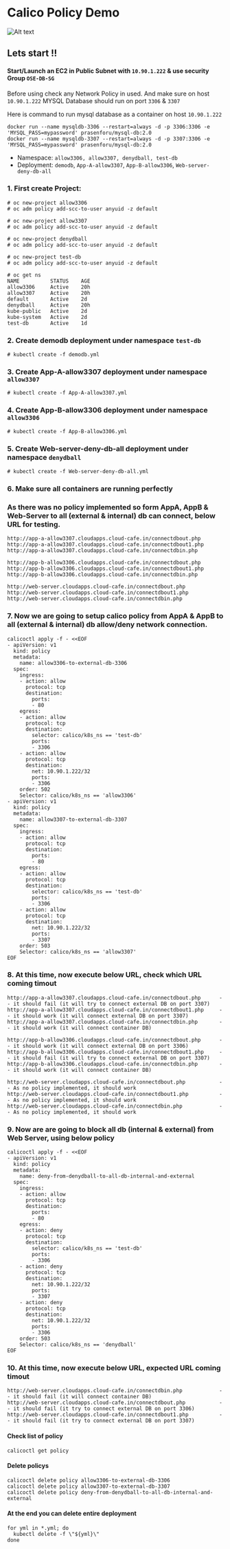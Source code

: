 # Calico Policy Demo
![Alt text](https://github.com/prasenforu/openshift-origin-aws/blob/master/test-n-demo/security/demo-calico/demo-calico.png"Overview")

## Lets start !!

#### Start/Launch an EC2 in Public Subnet with ```10.90.1.222``` & use security Group ```OSE-DB-SG```

Before using check any Network Policy in used. And make sure on host ```10.90.1.222``` MYSQL Database should run on port ```3306``` & ```3307```

Here is command to run mysql database as a container on host ```10.90.1.222```

```
docker run --name mysqldb-3306 --restart=always -d -p 3306:3306 -e 'MYSQL_PASS=mypassword' prasenforu/mysql-db:2.0
docker run --name mysqldb-3307 --restart=always -d -p 3307:3306 -e 'MYSQL_PASS=mypassword' prasenforu/mysql-db:2.0
```

- Namespace: ```allow3306, allow3307, denydball, test-db```
- Deployment: ```demodb```, ```App-A-allow3307```, ```App-B-allow3306```, ```Web-server-deny-db-all```

### 1. First create Project:

```
# oc new-project allow3306 
# oc adm policy add-scc-to-user anyuid -z default

# oc new-project allow3307
# oc adm policy add-scc-to-user anyuid -z default

# oc new-project denydball
# oc adm policy add-scc-to-user anyuid -z default

# oc new-project test-db
# oc adm policy add-scc-to-user anyuid -z default

# oc get ns
NAME          STATUS    AGE
allow3306     Active    20h
allow3307     Active    20h
default       Active    2d
denydball     Active    20h
kube-public   Active    2d
kube-system   Active    2d
test-db       Active    1d
```
### 2. Create demodb deployment under namespace ```test-db```

```
# kubectl create -f demodb.yml
```
### 3. Create App-A-allow3307 deployment under namespace ```allow3307```

```
# kubectl create -f App-A-allow3307.yml
```
### 4. Create App-B-allow3306 deployment under namespace ```allow3306```

```
# kubectl create -f App-B-allow3306.yml
```

### 5. Create Web-server-deny-db-all deployment under namespace ```denydball```

```
# kubectl create -f Web-server-deny-db-all.yml
```

### 6. Make sure all containers are running perfectly

### As there was no policy implemented so form AppA, AppB & Web-Server to all (external & internal) db can connect, below URL for testing.

```
http://app-a-allow3307.cloudapps.cloud-cafe.in/connectdbout.php
http://app-a-allow3307.cloudapps.cloud-cafe.in/connectdbout1.php
http://app-a-allow3307.cloudapps.cloud-cafe.in/connectdbin.php

http://app-b-allow3306.cloudapps.cloud-cafe.in/connectdbout.php
http://app-b-allow3306.cloudapps.cloud-cafe.in/connectdbout1.php
http://app-b-allow3306.cloudapps.cloud-cafe.in/connectdbin.php

http://web-server.cloudapps.cloud-cafe.in/connectdbout.php
http://web-server.cloudapps.cloud-cafe.in/connectdbout1.php
http://web-server.cloudapps.cloud-cafe.in/connectdbin.php
```

### 7. Now we are going to setup calico policy from AppA & AppB to all (external & internal) db allow/deny network connection.

```
calicoctl apply -f - <<EOF
- apiVersion: v1
  kind: policy
  metadata:
    name: allow3306-to-external-db-3306
  spec:
    ingress:
    - action: allow
      protocol: tcp
      destination:
        ports:
        - 80
    egress:
    - action: allow
      protocol: tcp
      destination:
        selector: calico/k8s_ns == 'test-db'
        ports:
        - 3306
    - action: allow
      protocol: tcp
      destination:
        net: 10.90.1.222/32
        ports:
        - 3306
    order: 502
    Selector: calico/k8s_ns == 'allow3306'
- apiVersion: v1
  kind: policy
  metadata:
    name: allow3307-to-external-db-3307
  spec:
    ingress:
    - action: allow
      protocol: tcp
      destination:
        ports:
        - 80
    egress:
    - action: allow
      protocol: tcp
      destination:
        selector: calico/k8s_ns == 'test-db'
        ports:
        - 3306
    - action: allow
      protocol: tcp
      destination:
        net: 10.90.1.222/32
        ports:
        - 3307
    order: 503
    Selector: calico/k8s_ns == 'allow3307'
EOF
```

### 8. At this time, now execute below URL, check which URL coming timout

```
http://app-a-allow3307.cloudapps.cloud-cafe.in/connectdbout.php      -- it should fail (it will try to connect external DB on port 3307)
http://app-a-allow3307.cloudapps.cloud-cafe.in/connectdbout1.php     -- it should work (it will connect external DB on port 3307)
http://app-a-allow3307.cloudapps.cloud-cafe.in/connectdbin.php       -- it should work (it will connect container DB)

http://app-b-allow3306.cloudapps.cloud-cafe.in/connectdbout.php      -- it should work (it will connect external DB on port 3306)
http://app-b-allow3306.cloudapps.cloud-cafe.in/connectdbout1.php     -- it should fail (it will try to connect external DB on port 3307)
http://app-b-allow3306.cloudapps.cloud-cafe.in/connectdbin.php       -- it should work (it will connect container DB)

http://web-server.cloudapps.cloud-cafe.in/connectdbout.php           -- As no policy implemented, it should work
http://web-server.cloudapps.cloud-cafe.in/connectdbout1.php          -- As no policy implemented, it should work
http://web-server.cloudapps.cloud-cafe.in/connectdbin.php            -- As no policy implemented, it should work
```

### 9. Now are are going to block all db (internal & external) from Web Server, using below policy

```
calicoctl apply -f - <<EOF
- apiVersion: v1
  kind: policy
  metadata:
    name: deny-from-denydball-to-all-db-internal-and-external
  spec:
    ingress:
    - action: allow
      protocol: tcp
      destination:
        ports:
        - 80
    egress:
    - action: deny
      protocol: tcp
      destination:
        selector: calico/k8s_ns == 'test-db'
        ports:
        - 3306
    - action: deny
      protocol: tcp
      destination:
        net: 10.90.1.222/32
        ports:
        - 3307
    - action: deny
      protocol: tcp
      destination:
        net: 10.90.1.222/32
        ports:
        - 3306
    order: 503
    Selector: calico/k8s_ns == 'denydball'
EOF
```

### 10. At this time, now execute below URL, expected URL coming timout

```
http://web-server.cloudapps.cloud-cafe.in/connectdbin.php            -- it should fail (it will connect container DB)
http://web-server.cloudapps.cloud-cafe.in/connectdbout.php           -- it should fail (it try to connect external DB on port 3306)
http://web-server.cloudapps.cloud-cafe.in/connectdbout1.php          -- it should fail (it try to connect external DB on port 3307)

```
#### Check list of policy
```
calicoctl get policy
```
#### Delete policys
```
calicoctl delete policy allow3306-to-external-db-3306
calicoctl delete policy allow3307-to-external-db-3307
calicoctl delete policy deny-from-denydball-to-all-db-internal-and-external
```

#### At the end you can delete entire deployment

```
for yml in *.yml; do
  kubectl delete -f \"${yml}\"
done
```

